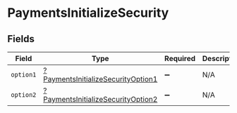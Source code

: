 # PaymentsInitializeSecurity


## Fields

| Field                                                                                              | Type                                                                                               | Required                                                                                           | Description                                                                                        |
| -------------------------------------------------------------------------------------------------- | -------------------------------------------------------------------------------------------------- | -------------------------------------------------------------------------------------------------- | -------------------------------------------------------------------------------------------------- |
| `option1`                                                                                          | [?PaymentsInitializeSecurityOption1](../../models/operations/PaymentsInitializeSecurityOption1.md) | :heavy_minus_sign:                                                                                 | N/A                                                                                                |
| `option2`                                                                                          | [?PaymentsInitializeSecurityOption2](../../models/operations/PaymentsInitializeSecurityOption2.md) | :heavy_minus_sign:                                                                                 | N/A                                                                                                |